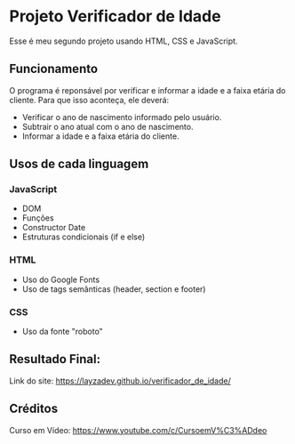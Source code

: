 # Projeto Verificador de Idade

Esse é meu segundo projeto usando HTML, CSS e JavaScript.

## Funcionamento

O programa é reponsável por verificar e informar a idade e a faixa etária do cliente. Para que isso aconteça, ele deverá:

- Verificar o ano de nascimento informado pelo usuário.
- Subtrair o ano atual com o ano de nascimento.
- Informar a idade e a faixa etária do cliente.

## Usos de cada linguagem

### JavaScript

- DOM
- Funções
- Constructor Date
- Estruturas condicionais (if e else)

### HTML

- Uso do Google Fonts
- Uso de tags semânticas (header, section e footer)

### CSS

- Uso da fonte "roboto"

## Resultado Final:

Link do site: https://layzadev.github.io/verificador_de_idade/

## Créditos

Curso em Vídeo: https://www.youtube.com/c/CursoemV%C3%ADdeo
